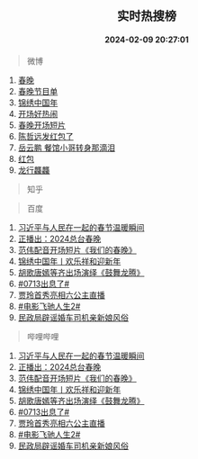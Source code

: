 <div align="center"><h2>实时热搜榜</h2><h4>2024-02-09 20:27:01</h4></div>

> 微博  

1. [春晚](https://s.weibo.com/weibo?q=%E6%98%A5%E6%99%9A&t=31&band_rank=1&Refer=top)<br />
2. [春晚节目单](https://s.weibo.com/weibo?q=%23%E6%98%A5%E6%99%9A%E8%8A%82%E7%9B%AE%E5%8D%95%23&t=31&band_rank=2&Refer=top)<br />
3. [锦绣中国年](https://s.weibo.com/weibo?q=%23%E9%94%A6%E7%BB%A3%E4%B8%AD%E5%9B%BD%E5%B9%B4%23&t=31&band_rank=3&Refer=top)<br />
4. [开场好热闹](https://s.weibo.com/weibo?q=%E5%BC%80%E5%9C%BA%E5%A5%BD%E7%83%AD%E9%97%B9&t=31&band_rank=4&Refer=top)<br />
5. [春晚开场短片](https://s.weibo.com/weibo?q=%E6%98%A5%E6%99%9A%E5%BC%80%E5%9C%BA%E7%9F%AD%E7%89%87&t=31&band_rank=5&Refer=top)<br />
6. [陈哲远发红包了](https://s.weibo.com/weibo?q=%E9%99%88%E5%93%B2%E8%BF%9C%E5%8F%91%E7%BA%A2%E5%8C%85%E4%BA%86&t=31&band_rank=6&Refer=top)<br />
7. [岳云鹏 餐馆小哥转身那滴泪](https://s.weibo.com/weibo?q=%E5%B2%B3%E4%BA%91%E9%B9%8F%20%E9%A4%90%E9%A6%86%E5%B0%8F%E5%93%A5%E8%BD%AC%E8%BA%AB%E9%82%A3%E6%BB%B4%E6%B3%AA&t=31&band_rank=7&Refer=top)<br />
8. [红包](https://s.weibo.com/weibo?q=%E7%BA%A2%E5%8C%85&t=31&band_rank=8&Refer=top)<br />
9. [龙行龘龘](https://s.weibo.com/weibo?q=%E9%BE%99%E8%A1%8C%E9%BE%98%E9%BE%98&t=31&band_rank=9&Refer=top)<br />

> 知乎  


> 百度  

1. [习近平与人民在一起的春节温暖瞬间](https://www.baidu.com/s?wd=%E4%B9%A0%E8%BF%91%E5%B9%B3%E4%B8%8E%E4%BA%BA%E6%B0%91%E5%9C%A8%E4%B8%80%E8%B5%B7%E7%9A%84%E6%98%A5%E8%8A%82%E6%B8%A9%E6%9A%96%E7%9E%AC%E9%97%B4&sa=fyb_news&rsv_dl=fyb_news)<br />
2. [正播出：2024总台春晚](https://www.baidu.com/s?wd=%E6%AD%A3%E6%92%AD%E5%87%BA%EF%BC%9A2024%E6%80%BB%E5%8F%B0%E6%98%A5%E6%99%9A&sa=fyb_news&rsv_dl=fyb_news)<br />
3. [范伟配音开场短片《我们的春晚》](https://www.baidu.com/s?wd=%E8%8C%83%E4%BC%9F%E9%85%8D%E9%9F%B3%E5%BC%80%E5%9C%BA%E7%9F%AD%E7%89%87%E3%80%8A%E6%88%91%E4%BB%AC%E7%9A%84%E6%98%A5%E6%99%9A%E3%80%8B&sa=fyb_news&rsv_dl=fyb_news)<br />
4. [锦绣中国年丨欢乐祥和迎新年](https://www.baidu.com/s?wd=%E9%94%A6%E7%BB%A3%E4%B8%AD%E5%9B%BD%E5%B9%B4%E4%B8%A8%E6%AC%A2%E4%B9%90%E7%A5%A5%E5%92%8C%E8%BF%8E%E6%96%B0%E5%B9%B4&sa=fyb_news&rsv_dl=fyb_news)<br />
5. [胡歌唐嫣等齐出场演绎《鼓舞龙腾》](https://www.baidu.com/s?wd=%E8%83%A1%E6%AD%8C%E5%94%90%E5%AB%A3%E7%AD%89%E9%BD%90%E5%87%BA%E5%9C%BA%E6%BC%94%E7%BB%8E%E3%80%8A%E9%BC%93%E8%88%9E%E9%BE%99%E8%85%BE%E3%80%8B&sa=fyb_news&rsv_dl=fyb_news)<br />
6. [#0713出息了#](https://www.baidu.com/s?wd=%230713%E5%87%BA%E6%81%AF%E4%BA%86%23&sa=fyb_news&rsv_dl=fyb_news)<br />
7. [贾玲首秀亮相六公主直播](https://www.baidu.com/s?wd=%E8%B4%BE%E7%8E%B2%E9%A6%96%E7%A7%80%E4%BA%AE%E7%9B%B8%E5%85%AD%E5%85%AC%E4%B8%BB%E7%9B%B4%E6%92%AD&sa=fyb_news&rsv_dl=fyb_news)<br />
8. [#电影飞驰人生2#](https://www.baidu.com/s?wd=%23%E7%94%B5%E5%BD%B1%E9%A3%9E%E9%A9%B0%E4%BA%BA%E7%94%9F2%23&sa=fyb_news&rsv_dl=fyb_news)<br />
9. [民政局辟谣婚车司机亲新娘风俗](https://www.baidu.com/s?wd=%E6%B0%91%E6%94%BF%E5%B1%80%E8%BE%9F%E8%B0%A3%E5%A9%9A%E8%BD%A6%E5%8F%B8%E6%9C%BA%E4%BA%B2%E6%96%B0%E5%A8%98%E9%A3%8E%E4%BF%97&sa=fyb_news&rsv_dl=fyb_news)<br />

> 哔哩哔哩  

1. [习近平与人民在一起的春节温暖瞬间](https://www.baidu.com/s?wd=%E4%B9%A0%E8%BF%91%E5%B9%B3%E4%B8%8E%E4%BA%BA%E6%B0%91%E5%9C%A8%E4%B8%80%E8%B5%B7%E7%9A%84%E6%98%A5%E8%8A%82%E6%B8%A9%E6%9A%96%E7%9E%AC%E9%97%B4&sa=fyb_news&rsv_dl=fyb_news)<br />
2. [正播出：2024总台春晚](https://www.baidu.com/s?wd=%E6%AD%A3%E6%92%AD%E5%87%BA%EF%BC%9A2024%E6%80%BB%E5%8F%B0%E6%98%A5%E6%99%9A&sa=fyb_news&rsv_dl=fyb_news)<br />
3. [范伟配音开场短片《我们的春晚》](https://www.baidu.com/s?wd=%E8%8C%83%E4%BC%9F%E9%85%8D%E9%9F%B3%E5%BC%80%E5%9C%BA%E7%9F%AD%E7%89%87%E3%80%8A%E6%88%91%E4%BB%AC%E7%9A%84%E6%98%A5%E6%99%9A%E3%80%8B&sa=fyb_news&rsv_dl=fyb_news)<br />
4. [锦绣中国年丨欢乐祥和迎新年](https://www.baidu.com/s?wd=%E9%94%A6%E7%BB%A3%E4%B8%AD%E5%9B%BD%E5%B9%B4%E4%B8%A8%E6%AC%A2%E4%B9%90%E7%A5%A5%E5%92%8C%E8%BF%8E%E6%96%B0%E5%B9%B4&sa=fyb_news&rsv_dl=fyb_news)<br />
5. [胡歌唐嫣等齐出场演绎《鼓舞龙腾》](https://www.baidu.com/s?wd=%E8%83%A1%E6%AD%8C%E5%94%90%E5%AB%A3%E7%AD%89%E9%BD%90%E5%87%BA%E5%9C%BA%E6%BC%94%E7%BB%8E%E3%80%8A%E9%BC%93%E8%88%9E%E9%BE%99%E8%85%BE%E3%80%8B&sa=fyb_news&rsv_dl=fyb_news)<br />
6. [#0713出息了#](https://www.baidu.com/s?wd=%230713%E5%87%BA%E6%81%AF%E4%BA%86%23&sa=fyb_news&rsv_dl=fyb_news)<br />
7. [贾玲首秀亮相六公主直播](https://www.baidu.com/s?wd=%E8%B4%BE%E7%8E%B2%E9%A6%96%E7%A7%80%E4%BA%AE%E7%9B%B8%E5%85%AD%E5%85%AC%E4%B8%BB%E7%9B%B4%E6%92%AD&sa=fyb_news&rsv_dl=fyb_news)<br />
8. [#电影飞驰人生2#](https://www.baidu.com/s?wd=%23%E7%94%B5%E5%BD%B1%E9%A3%9E%E9%A9%B0%E4%BA%BA%E7%94%9F2%23&sa=fyb_news&rsv_dl=fyb_news)<br />
9. [民政局辟谣婚车司机亲新娘风俗](https://www.baidu.com/s?wd=%E6%B0%91%E6%94%BF%E5%B1%80%E8%BE%9F%E8%B0%A3%E5%A9%9A%E8%BD%A6%E5%8F%B8%E6%9C%BA%E4%BA%B2%E6%96%B0%E5%A8%98%E9%A3%8E%E4%BF%97&sa=fyb_news&rsv_dl=fyb_news)<br />
